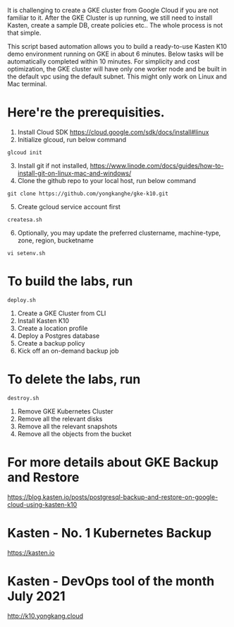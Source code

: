 It is challenging to create a GKE cluster from Google Cloud if you are not familiar to it. After the GKE Cluster is up running, we still need to install Kasten, create a sample DB, create policies etc.. The whole process is not that simple.

This script based automation allows you to build a ready-to-use Kasten K10 demo environment running on GKE in about 6 minutes. Below tasks will be automatically completed within 10 minutes. For simplicity and cost optimization, the GKE cluster will have only one worker node and be built in the default vpc using the default subnet. This might only work on Linux and Mac terminal. 

# Here're the prerequisities.
1. Install Cloud SDK https://cloud.google.com/sdk/docs/install#linux
2. Initialize glcoud, run below command
````
glcoud init
````
3. Install git if not installed, https://www.linode.com/docs/guides/how-to-install-git-on-linux-mac-and-windows/
4. Clone the github repo to your local host, run below command
````
git clone https://github.com/yongkanghe/gke-k10.git
````
5. Create gcloud service account first
````
createsa.sh
````
6. Optionally, you may update the preferred clustername, machine-type, zone, region, bucketname
````
vi setenv.sh
````
 
# To build the labs, run 
````
deploy.sh
````
1. Create a GKE Cluster from CLI
2. Install Kasten K10
3. Create a location profile
4. Deploy a Postgres database
5. Create a backup policy
6. Kick off an on-demand backup job

# To delete the labs, run 
````
destroy.sh
````
1. Remove GKE Kubernetes Cluster
2. Remove all the relevant disks
3. Remove all the relevant snapshots
4. Remove all the objects from the bucket

# For more details about GKE Backup and Restore
https://blog.kasten.io/posts/postgresql-backup-and-restore-on-google-cloud-using-kasten-k10


# Kasten - No. 1 Kubernetes Backup
https://kasten.io 

# Kasten - DevOps tool of the month July 2021
http://k10.yongkang.cloud
